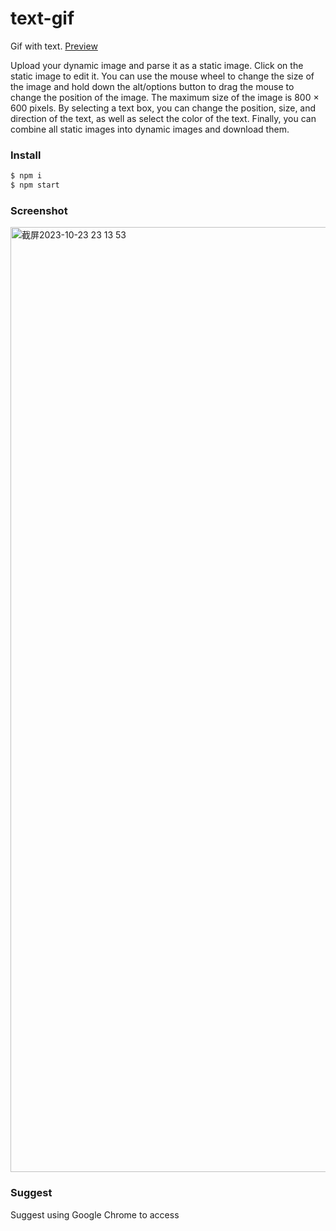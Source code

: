 # text-gif

Gif with text. [Preview](https://sansui-d.github.io/text-gif/) 

Upload your dynamic image and parse it as a static image. Click on the static image to edit it. You can use the mouse wheel to change the size of the image and hold down the alt/options button to drag the mouse to change the position of the image. The maximum size of the image is 800 × 600 pixels. By selecting a text box, you can change the position, size, and direction of the text, as well as select the color of the text. Finally, you can combine all static images into dynamic images and download them.

### Install
```sh
$ npm i 
$ npm start
```
### Screenshot
<img width="1512" alt="截屏2023-10-23 23 13 53" src="https://github.com/sansui-d/text-gif/assets/71920152/2f140d37-d64f-4175-bbda-addd4a2545ad">

### Suggest
Suggest using Google Chrome to access
